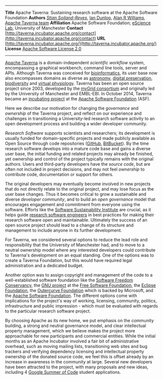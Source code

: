 --------------   -------------------------------------------
**Title**        Apache Taverna: Sustaining research software at the Apache Software Foundation
**Authors**       [_Stian Soiland-Reyes_](http://orcid.org/0000-0001-9842-9718), [Ian Dunlop](http://orcid.org/0000-0001-7066-3350), [Alan R Williams](http://orcid.org/0000-0003-3156-2105), [Apache Taverna team](http://taverna.incubator.apache.org/about/)
**Affiliation**  Apache Software Foundation; [eScience Lab](http://www.cs.manchester.ac.uk/our-research/activities/e-science/), University of Manchester
**Contact**      [http://taverna.incubator.apache.org/contact](http://taverna.incubator.apache.org/contact)
**URL**          [http://taverna.incubator.apache.org/](http://taverna.incubator.apache.org/)
**License**      [Apache Software License 2.0](https://www.apache.org/licenses/LICENSE-2.0)
--------------   -------------------------------------------

[Apache Taverna](http://taverna.incubator.apache.org/) is a
domain-independent *scientific workflow* system, encompassing a graphical
workbench, command line tools, server and APIs. Although Taverna
was conceived for
[bioinformatics](http://taverna.incubator.apache.org/introduction/taverna-in-use/bioinformatics),
its user base now also encompasses domains as
diverse as [astronomy](http://amiga.iaa.es/p/290-astrotaverna.htm),
[digital preservation](http://www.scape-project.eu/),
[biodiversity](http://www.biovel.eu/) and
[virtual physiology](http://www.vph-share.eu/).
Taverna has been an open source project since 2003, developed by the
[myGrid consortium](http://www.mygrid.org.uk/) and
originally led by the University of Manchester
and EMBL-EBI. In October 2014, Taverna became
an [incubating project](http://incubator.apache.org/) at the
[Apache Software Foundation](http://www.apache.org/) (ASF).

Here we describe our motivation for changing the *governance* and *ownership* of
the Taverna project, and reflect on our experience
and challenges in transitioning a University-led research software
activity to an open development process and
building a wider developer community.

*Research Software* supports scientists
and researchers; its development is usually funded for domain-specific projects
and made publicly available as Open Source through
code repositories ([GitHub](https://github.com/),
[BitBucket](https://bitbucket.org/)).
By the time research software develops into a mature code base
and gains a diverse user base, the initial funding and related projects may
already be finished, yet ownership and control of the project typically
remains with the original authors. Users and third-party developers have
the *source code*, but are often not included in project decisions,
and may not feel _ownership_ to contribute code, documentation or
support for others.

The original developers may eventually become involved in new projects that do not
directly relate to the original project, and may lose focus as the user base changes.
Thus it becomes critical to grow a sustainable and diverse
*developer community*, and to build an *open governance* model that encourages
engagement and commitment from everyone using the software. Efforts like the
[Software Sustainability Institute](http://software.ac.uk/) are
crucial, as it helps guide [research software engineers](http://www.rse.ac.uk/)
in best practices for making their research software open and maintainable.
Ultimately the success of an open source project should lead to a change of its
structure and management to include anyone in its further development.

For Taverna, we considered several options to reduce the lead role and
responsibility that the University of Manchester had, and
to move to a neutral ownership model where
any interested developers could contribute to Taverna's development
on an equal standing. One of the options was to create a Taverna Foundation,
but this would have required legal administration and a dedicated budget.

Another option was to assign copyright and management of the code to a
well-established software foundation
like the
[Software Freedom Conservancy](https://sfconservancy.org/),
the [GNU project](http://www.gnu.org/help/evaluation.html)
at the [Free Software Foundation](http://www.fsf.org/), the
[Eclipse Foundation](http://wiki.eclipse.org/Development_Resources/HOWTO/Starting_A_New_Project),
the [Outercurve Foundation](http://www.outercurve.org/) which is backed by Microsoft,
and the [Apache Software Foundation](http://apache.org/).
The different options come with implications for the
project's way of working, licensing, community, politics,
infrastructure and public impression - which must be evaluated
with regards to the particular research software project.

By choosing Apache as its new home, we put emphasis on the community
building, a strong and neutral governance model, and clear
intellectual property management, which we believe makes the project
more approachable for new participants and commercial entities.
While the initial months as an Apache Incubator involved a fair bit of
administrative overhead, such as moving mailing lists, transitioning web sites
and bug trackers and verifying dependency licensing and intellectual property
ownership of the donated source code, we feel this is offset already by an
increase in awareness in the community at large. Several new developers have
been attracted to the project, with many proposals and new ideas, including 4
[Google Summer of Code](https://www.google-melange.com/gsoc/homepage/google/gsoc2015)
student applications.
